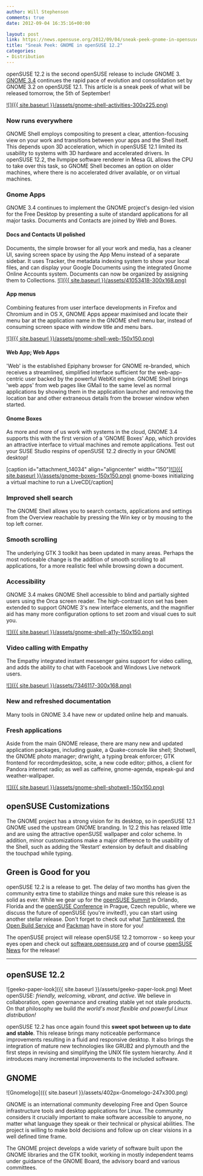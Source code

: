```yaml
---
author: Will Stephenson
comments: true
date: 2012-09-04 16:35:16+00:00

layout: post
link: https://news.opensuse.org/2012/09/04/sneak-peek-gnome-in-opensuse-12-2/
title: "Sneak Peek: GNOME in openSUSE 12.2"
categories:
- Distribution
---
```

openSUSE 12.2 is the second openSUSE release to include GNOME 3. [GNOME 3.4](http://library.gnome.org/misc/release-notes/3.4/) continues the rapid pace of evolution and consolidation set by GNOME 3.2 on openSUSE 12.1. This article is a sneak peek of what will be released tomorrow, the 5th of September!

[![]({{ site.baseurl }}/assets/gnome-shell-activities-300x225.png)](https://news.opensuse.org/2012/09/04/sneak-peek-gnome-in-opensuse-12-2/gnome-shell-activities/)<!-- more -->



### Now runs everywhere


GNOME Shell employs compositing to present a clear, attention-focusing view on your work and transitions between your apps and the Shell itself. This depends upon 3D acceleration, which in openSUSE 12.1 limited its usability to systems with 3D hardware and accelerated drivers. In openSUSE 12.2, the llvmpipe software renderer in Mesa GL allows the CPU to take over this task, so GNOME Shell becomes an option on older machines, where there is no accelerated driver available, or on virtual machines.


### Gnome Apps


GNOME 3.4 continues to implement the GNOME project's design-led vision for the Free Desktop by presenting a suite of standard applications for all major tasks. Documents and Contacts are joined by Web and Boxes.


#### Docs and Contacts UI polished


Documents, the simple browser for all your work and media, has a cleaner UI, saving screen space by using the App Menu instead of a separate sidebar. It uses Tracker, the metadata indexing system to show your local files, and can display your Google Documents using the integrated Gnome Online Accounts system. Documents can now be organized by assigning them to Collections.
[![]({{ site.baseurl }}/assets/41053418-300x168.png)](https://news.opensuse.org/2012/09/04/sneak-peek-gnome-in-opensuse-12-2/attachment/41053418/)


#### App menus


Combining features from user interface developments in Firefox and Chromium and in OS X, GNOME Apps appear maximised and locate their menu bar at the application name in the GNOME shell menu bar, instead of consuming screen space with window title and menu bars.


[![]({{ site.baseurl }}/assets/gnome-shell-web-150x150.png)](https://news.opensuse.org/2012/09/04/sneak-peek-gnome-in-opensuse-12-2/gnome-shell-web/)





#### Web App; Web Apps


'Web' is the established Epiphany browser for GNOME re-branded, which receives a streamlined, simplified interface sufficient for the web-app-centric user backed by the powerful WebKit engine. GNOME Shell brings 'web apps' from web pages like GMail to the same level as normal applications by showing them in the application launcher and removing the location bar and other extraneous details from the browser window when started.


#### Gnome Boxes


As more and more of us work with systems in the cloud, GNOME 3.4 supports this with the first version of a 'GNOME Boxes' App, which provides an attractive interface to virtual machines and remote applications. Test out your SUSE Studio respins of openSUSE 12.2 directly in your GNOME desktop!

[caption id="attachment_14034" align="aligncenter" width="150"][![]({{ site.baseurl }}/assets/gnome-boxes-150x150.png)](https://news.opensuse.org/2012/09/04/sneak-peek-gnome-in-opensuse-12-2/gnome-boxes/) gnome-boxes initializing a virtual machine to run a LiveCD[/caption]


### Improved shell search


The GNOME Shell allows you to search contacts, applications and settings from the Overview reachable by pressing the Win key or by mousing to the top left corner.


### Smooth scrolling


The underlying GTK 3 toolkit has been updated in many areas. Perhaps the most noticeable change is the addition of smooth scrolling to all applications, for a more realistic feel while browsing down a document.


### Accessibility


GNOME 3.4 makes GNOME Shell accessible to blind and partially sighted users using the Orca screen reader. The high-contrast icon set has been extended to support GNOME 3's new interface elements, and the magnifier aid has many more configuration options to set zoom and visual cues to suit you.

[![]({{ site.baseurl }}/assets/gnome-shell-a11y-150x150.png)](https://news.opensuse.org/2012/09/04/sneak-peek-gnome-in-opensuse-12-2/gnome-shell-a11y/)


### 




### Video calling with Empathy


The Empathy integrated instant messenger gains support for video calling, and adds the ability to chat with Facebook and Windows Live network users.

[![]({{ site.baseurl }}/assets/7346117-300x168.png)](https://news.opensuse.org/2012/09/04/sneak-peek-gnome-in-opensuse-12-2/attachment/7346117/)


### New and refreshed documentation


Many tools in GNOME 3.4 have new or updated online help and manuals.


### Fresh applications


Aside from the main GNOME release, there are many new and updated application packages, including guake, a Quake-console like shell; Shotwell, the GNOME photo manager; drwright, a typing break enforcer; GTK frontend for recordmydesktop, scite, a new code editor; pithos, a client for Pandora internet radio; as well as caffeine, gnome-agenda, espeak-gui and weather-wallpaper.

[![]({{ site.baseurl }}/assets/gnome-shell-shotwell-150x150.png)](https://news.opensuse.org/2012/09/04/sneak-peek-gnome-in-opensuse-12-2/gnome-shell-shotwell/)


## openSUSE Customizations


The GNOME project has a strong vision for its desktop, so in openSUSE 12.1 GNOME used the upstream GNOME branding. In 12.2 this has relaxed little and are using the attractive openSUSE wallpaper and color scheme. In addition, minor customizations make a major difference to the usability of the Shell, such as adding the 'Restart' extension by default and disabling the touchpad while typing.


## Green is Good for you


openSUSE 12.2 is a release to get. The delay of two months has given the community extra time to stabilize things and make sure this release is as solid as ever. While we gear up for the [openSUSE Summit](http://summit.opensuse.org) in Orlando, Florida and the [openSUSE Conference](http://conference.opensuse.org) in Prague, Czech republic, where we discuss the future of openSUSE (you're invited!), you can start using another stellar release. Don't forget to check out what [Tumbleweed](http://opensuse.org/Tumbleweed), [the Open Build Service](http://build.opensuse.org) and [Packman](http://packman.links2linux.org/) have in store for you!

The openSUSE project will release openSUSE 12.2 tomorrow - so keep your eyes open and check out [software.opensuse.org](http://software.opensuse.org) and of course [openSUSE News](https://news.opensuse.org) for the release!



* * *





## openSUSE 12.2


![geeko-paper-look]({{ site.baseurl }}/assets/geeko-paper-look.png)
Meet openSUSE: _friendly, welcoming, vibrant, and active_. We believe in collaboration, open governance and creating stable yet not stale products. On that philosophy we build _the world's most flexible and powerful Linux distribution!_

openSUSE 12.2 has once again found this **sweet spot between up to date and stable**. This release brings many noticeable performance improvements resulting in a fluid and responsive desktop. It also brings the integration of mature new technologies like GRUB2 and plymouth and the first steps in revising and simplifying the UNIX file system hierarchy. And it introduces many incremental improvements to the included software.


## GNOME


![Gnomelogo]({{ site.baseurl }}/assets/402px-Gnomelogo-247x300.png)

GNOME is an international community developing Free and Open Source infrastructure tools and desktop applications for Linux. The community considers it crucially important to make software accessible to anyone, no matter what language they speak or their technical or physical abilities. The project is willing to make bold decisions and follow up on clear visions in a well defined time frame.

The GNOME project develops a wide variety of software built upon the GNOME libraries and the GTK toolkit, working in mostly independent teams under guidance of the GNOME Board, the advisory board and various committees.		
